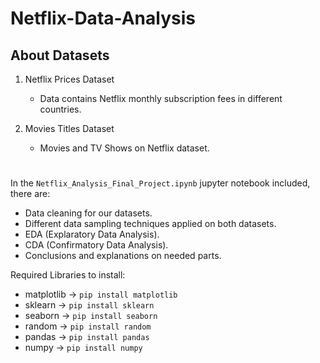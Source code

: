 # Netflix-Data-Analysis

## About Datasets
1. Netflix Prices Dataset
   - Data contains Netflix monthly subscription fees in different countries.

2. Movies Titles Dataset
   - Movies and TV Shows on Netflix dataset.

#
In the `Netflix_Analysis_Final_Project.ipynb` jupyter notebook included, there are:
 - Data cleaning for our datasets.
 - Different data sampling techniques applied on both datasets.
 - EDA (Explaratory Data Analysis).
 - CDA (Confirmatory Data Analysis).
 - Conclusions and explanations on needed parts.

Required Libraries to install:
- matplotlib  ->  `pip install matplotlib`
- sklearn  ->  `pip install sklearn`
- seaborn  ->  `pip install seaborn`
- random  ->  `pip install random`
- pandas  ->  `pip install pandas`
- numpy  ->  `pip install numpy`




